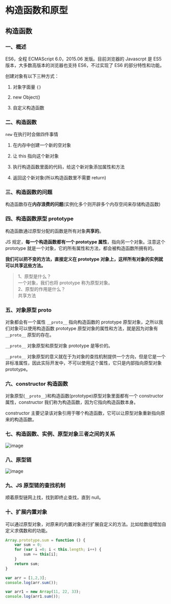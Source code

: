 # 构造函数和原型

## 构造函数

### 一、概述

ES6，全程 ECMAScript 6.0，2015.06 发版。目前浏览器的 Javascrpt 是 ES5 版本，大多数高版本的浏览器也支持 ES6，不过实现了 ES6 的部分特性和功能。

创建对象有以下三种方式：

1. 对象字面量 `{}`

2. new Object()

3. 自定义构造函数

### 二、构造函数

`new` 在执行时会做四件事情

1. 在内存中创建一个新的空对象

2. 让 this 指向这个新对象

3. 执行构造函数里面的代码，给这个新对象添加属性和方法

4. 返回这个新对象(所以构造函数里不需要 return)

### 三、构造函数的问题

构造函数存在**内存浪费的问题**(实例化多个则开辟多个内存空间来存储构造函数)

### 四、构造函数原型 prototype

构造函数通过原型分配的函数是所有对象**共享的**。

JS 规定，**每一个构造函数都有一个 prototype 属性**，指向另一个对象。注意这个 prototype 就是一个对象，它的所有属性和方法，都会被构造函数所拥有的。

**我们可以把不变的方法，直接定义在 prototype 对象上，这样所有对象的实例就可以共享这些方法。**

> 1、原型是什么？<br/>
> 一个对象，我们也将 prototype 称为原型对象。<br/>
> 2、原型的作用是什么？<br/>
> 共享方法

### 五、对象原型 __proto__

对象都会有一个属性 `__proto__` 指向构造函数的 prototype 原型对象，之所以我们对象可以使用构造函数 prototype 原型对象的属性和方法，就是因为对象有 `__proto__` 原型的存在。

`__proto__` 对象原型和原型对象 prototype 是等价的。

`__proto__` 对象原型的意义就在于为对象的查找机制提供一个方向，但是它是一个非标准属性，因此实际开发中，不可以使用这个属性，它只是内部指向原型对象 prototype。

### 六、constructor 构造函数

对象原型(`__proto__`)和构造函数(prototype)原型对象里面都有一个 constructor 属性，constructor 我们称为构造函数，因为它指向构造函数本身。

constructor 主要记录该对象引用于哪个构造函数，它可以让原型对象重新指向原来的构造函数。

### 七、构造函数、实例、原型对象三者之间的关系

![image](https://github.com/TomatoZ7/notes-of-tz/blob/master/front/images/proto1.jpg)

### 八、原型链

![image](https://github.com/TomatoZ7/notes-of-tz/blob/master/front/images/proto1.png)

### 九、JS 原型链的查找机制

顺着原型链网上找，找到即终止查找，直到 null。

### 十、扩展内置对象

可以通过原型对象，对原来的内置对象进行扩展自定义的方法。比如给数组增加自定义求偶数和的功能。

```js
Array.prototype.sum = function () {
    var sum = 0;
    for (var i =0; i < this.length; i++) {
        sum += this[i];
    }
    return sum;
}

var arr = [1,2,3];
console.log(arr.sum());

var arr1 = new Array(11, 22, 33);
console.log(arr1.sum());
```
